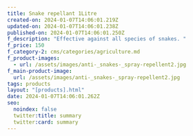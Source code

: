 ```yaml
---
title: Snake repellant 1Litre
created-on: 2024-01-07T14:06:01.219Z
updated-on: 2024-01-07T14:06:01.238Z
published-on: 2024-01-07T14:06:01.250Z
f_description: "Effective against all species of snakes. "
f_price: 150
f_category-2: cms/categories/agriculture.md
f_product-images:
  - url: /assets/images/anti-_snakes-_spray-repellent2.jpg
f_main-product-image:
  url: /assets/images/anti-_snakes-_spray-repellent2.jpg
tags: products
layout: "[products].html"
date: 2024-01-07T14:06:01.262Z
seo:
  noindex: false
  twitter:title: summary
  twitter:card: summary
---
```

